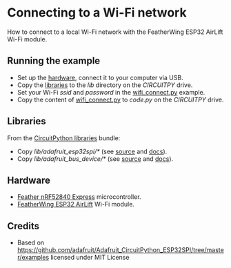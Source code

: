 # Connecting to a Wi-Fi network
How to connect to a local Wi-Fi network with the FeatherWing ESP32 AirLift Wi-Fi module.

## Running the example
* Set up the [hardware](#Hardware), connect it to your computer via USB.
* Copy the [libraries](#Libraries) to the _lib_ directory on the _CIRCUITPY_ drive.
* Set your Wi-Fi _ssid_ and _password_ in the [wifi_connect.py](wifi_connect.py) example.
* Copy the content of [wifi_connect.py](wifi_connect.py) to _code.py_ on the _CIRCUITPY_ drive.

## Libraries
From the [CircuitPython libraries](https://circuitpython.org/libraries) bundle:
* Copy _lib/adafruit_esp32spi/*_ (see [source](https://github.com/adafruit/Adafruit_CircuitPython_ESP32SPI/) and [docs](https://circuitpython.readthedocs.io/projects/esp32spi/en/latest/index.html)).
* Copy _lib/adafruit_bus_device/*_ (see [source](https://github.com/adafruit/Adafruit_CircuitPython_BusDevice/) and [docs](https://circuitpython.readthedocs.io/projects/busdevice/en/latest/index.html)).

## Hardware
* [Feather nRF52840 Express](https://github.com/tamberg/fhnw-idb/wiki/Feather-nRF52840-Express) microcontroller.
* [FeatherWing ESP32 AirLift](https://github.com/tamberg/fhnw-idb/wiki/FeatherWing-ESP32-AirLift) Wi-Fi module.

## Credits
* Based on https://github.com/adafruit/Adafruit_CircuitPython_ESP32SPI/tree/master/examples licensed under MIT License
